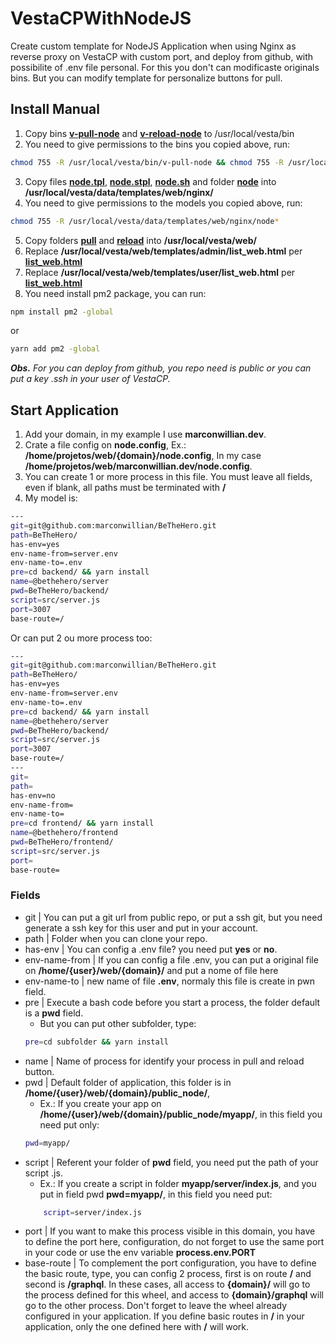 # VestaCPWithNodeJS
Create custom template for NodeJS Application when using Nginx as reverse proxy on VestaCP with custom port, and deploy from github, with possibilite of .env file personal. For this you don't can modificaste originals bins. But you can modify template for personalize buttons for pull.

## Install Manual
1. Copy bins __[v-pull-node](/bin/v-pull-node)__ and __[v-reload-node](/bin/v-reload-node)__ to /usr/local/vesta/bin
2.  You need to give permissions to the bins you copied above, run:
```bash
chmod 755 -R /usr/local/vesta/bin/v-pull-node && chmod 755 -R /usr/local/vesta/bin/v-reload-node
```
3. Copy files __[node.tpl](/model_nginx/node.tpl)__, __[node.stpl](/model_nginx/node.stpl)__, __[node.sh](/model_nginx/node.sh)__ and folder __[node](/model_nginx/node)__ into __/usr/local/vesta/data/templates/web/nginx/__
4.  You need to give permissions to the models you copied above, run:
```bash
chmod 755 -R /usr/local/vesta/data/templates/web/nginx/node*
```
5. Copy folders __[pull](/pull/node/index.php)__ and __[reload](/reload/node/index.php)__ into __/usr/local/vesta/web/__
6. Replace __/usr/local/vesta/web/templates/admin/list_web.html__ per __[list_web.html](/web/templates/admin/list_web.html)__
7. Replace __/usr/local/vesta/web/templates/user/list_web.html__ per __[list_web.html](/web/templates/user/list_web.html)__
8. You need install pm2 package, you can run:
```bash
npm install pm2 -global
```
or 
```bash
yarn add pm2 -global
```

___Obs.___ _For you can deploy from github, you repo need is public or you can put a key .ssh in your user of VestaCP._

## Start Application
1. Add your domain, in my example I use __marconwillian.dev__.
2. Crate a file config on __node.config__, Ex.: __/home/projetos/web/{domain}/node.config__, In my case __/home/projetos/web/marconwillian.dev/node.config__.
3. You can create 1 or more process in this file. You must leave all fields, even if blank, all paths must be terminated with __/__
4. My model is:
```bash
---
git=git@github.com:marconwillian/BeTheHero.git
path=BeTheHero/
has-env=yes
env-name-from=server.env
env-name-to=.env
pre=cd backend/ && yarn install
name=@bethehero/server
pwd=BeTheHero/backend/
script=src/server.js
port=3007
base-route=/

```
Or can put 2 ou more process too:
```bash
---
git=git@github.com:marconwillian/BeTheHero.git
path=BeTheHero/
has-env=yes
env-name-from=server.env
env-name-to=.env
pre=cd backend/ && yarn install
name=@bethehero/server
pwd=BeTheHero/backend/
script=src/server.js
port=3007
base-route=/
---
git=
path=
has-env=no
env-name-from=
env-name-to=
pre=cd frontend/ && yarn install
name=@bethehero/frontend
pwd=BeTheHero/frontend/
script=src/server.js
port=
base-route=
```

### Fields
- git | You can put a git url from public repo, or put a ssh git, but you need generate a ssh key for this user and put in your account.
- path | Folder when you can clone your repo.
- has-env | You can config a .env file? you need put __yes__ or __no__.
- env-name-from | If you can config a file .env, you can put a original file on __/home/{user}/web/{domain}/__ and put a nome of file here
- env-name-to | new name of file __.env__, normaly this file is create in pwn field.
- pre | Execute a bash code before you start a process, the folder default is a __pwd__ field.  
    - But you can put other subfolder, type: 
    ```bash
    pre=cd subfolder && yarn install
    ```
- name | Name of process for identify your process in pull and reload button.
- pwd | Default folder of application, this folder is in __/home/{user}/web/{domain}/public_node/__, 
    - Ex.: If you create your app on __/home/{user}/web/{domain}/public_node/myapp/__, in this field you need put only:
    ```bash
    pwd=myapp/
    ```
- script | Referent your folder of __pwd__ field, you need put the path of your script .js.
    - Ex.: If you create a script in folder __myapp/server/index.js__, and you put in field pwd __pwd=myapp/__, in this field you need put:
    ```bash
        script=server/index.js
    ```
- port | If you want to make this process visible in this domain, you have to define the port here, configuration, do not forget to use the same port in your code or use the env variable __process.env.PORT__
- base-route | To complement the port configuration, you have to define the basic route, type, you can config 2 process, first is on route __/__ and second is __/graphql__. In these cases, all access to __{domain}/__ will go to the process defined for this wheel, and access to __{domain}/graphql__ will go to the other process. Don't forget to leave the wheel already configured in your application. If you define basic routes in __/__ in your application, only the one defined here with __/__ will work.